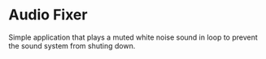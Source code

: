 # Audio Fixer

Simple application that plays a muted white noise sound in loop to prevent the sound system from shuting down.
